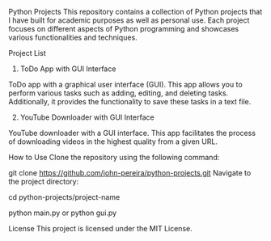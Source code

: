 Python Projects
This repository contains a collection of Python projects that I have built for academic purposes as well as personal use. Each project focuses on different aspects of Python programming and showcases various functionalities and techniques.

Project List
1. ToDo App with GUI Interface

ToDo app with a graphical user interface (GUI). This app allows you to perform various tasks such as adding, editing, and deleting tasks. Additionally, it provides the functionality to save these tasks in a text file.

2. YouTube Downloader with GUI Interface

YouTube downloader with a GUI interface. This app facilitates the process of downloading videos in the highest quality from a given URL.


How to Use
Clone the repository using the following command:

git clone https://github.com/john-pereira/python-projects.git
Navigate to the project directory:

cd python-projects/project-name

python main.py or python gui.py

License
This project is licensed under the MIT License.
